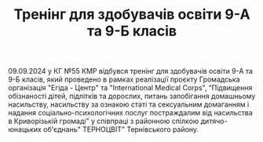 ﻿---
title: Тренінг для здобувачів освіти 9-А та 9-Б класів
---

09.09.2024 у КГ №55 КМР відбувся тренінг для здобувачів освіти 9-А та 9-Б класів, який проведено в рамках реалізації проєкту Громадська організація "Егіда - Центр" та "International Medical Corps", “Підвищення обізнаності дітей, підлітків та дорослих, питань запобігання домашньому насильству, насильству за ознакою статі та сексуальним домаганням і надання соціально-психологічних послуг постраждалим від насильства в Криворізькій громаді" у співпраці з районною спілкою дитячо-юнацьких об'єднань" ТЕРНОЦВІТ" Тернівського району.

<slideshow />
